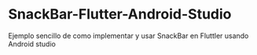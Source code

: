 # SnackBar-Flutter-Android-Studio
Ejemplo sencillo de como implementar y usar SnackBar en Fluttler usando Android studio
